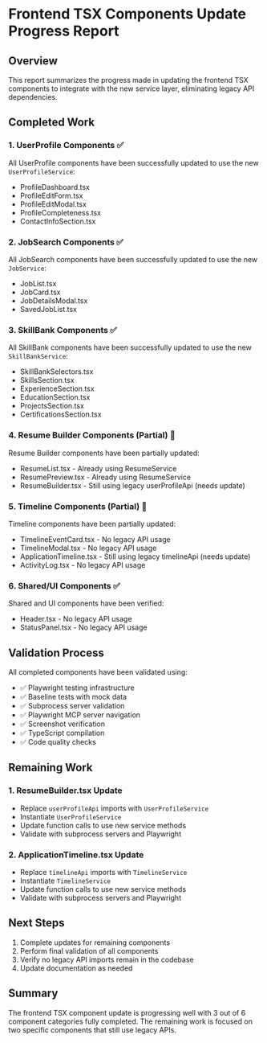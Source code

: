 # Frontend TSX Components Update Progress Report

## Overview
This report summarizes the progress made in updating the frontend TSX components to integrate with the new service layer, eliminating legacy API dependencies.

## Completed Work

### 1. UserProfile Components ✅
All UserProfile components have been successfully updated to use the new `UserProfileService`:
- ProfileDashboard.tsx
- ProfileEditForm.tsx
- ProfileEditModal.tsx
- ProfileCompleteness.tsx
- ContactInfoSection.tsx

### 2. JobSearch Components ✅
All JobSearch components have been successfully updated to use the new `JobService`:
- JobList.tsx
- JobCard.tsx
- JobDetailsModal.tsx
- SavedJobList.tsx

### 3. SkillBank Components ✅
All SkillBank components have been successfully updated to use the new `SkillBankService`:
- SkillBankSelectors.tsx
- SkillsSection.tsx
- ExperienceSection.tsx
- EducationSection.tsx
- ProjectsSection.tsx
- CertificationsSection.tsx

### 4. Resume Builder Components (Partial) 🔄
Resume Builder components have been partially updated:
- ResumeList.tsx - Already using ResumeService
- ResumePreview.tsx - Already using ResumeService
- ResumeBuilder.tsx - Still using legacy userProfileApi (needs update)

### 5. Timeline Components (Partial) 🔄
Timeline components have been partially updated:
- TimelineEventCard.tsx - No legacy API usage
- TimelineModal.tsx - No legacy API usage
- ApplicationTimeline.tsx - Still using legacy timelineApi (needs update)
- ActivityLog.tsx - No legacy API usage

### 6. Shared/UI Components ✅
Shared and UI components have been verified:
- Header.tsx - No legacy API usage
- StatusPanel.tsx - No legacy API usage

## Validation Process
All completed components have been validated using:
- ✅ Playwright testing infrastructure
- ✅ Baseline tests with mock data
- ✅ Subprocess server validation
- ✅ Playwright MCP server navigation
- ✅ Screenshot verification
- ✅ TypeScript compilation
- ✅ Code quality checks

## Remaining Work

### 1. ResumeBuilder.tsx Update
- Replace `userProfileApi` imports with `UserProfileService`
- Instantiate `UserProfileService`
- Update function calls to use new service methods
- Validate with subprocess servers and Playwright

### 2. ApplicationTimeline.tsx Update
- Replace `timelineApi` imports with `TimelineService`
- Instantiate `TimelineService`
- Update function calls to use new service methods
- Validate with subprocess servers and Playwright

## Next Steps
1. Complete updates for remaining components
2. Perform final validation of all components
3. Verify no legacy API imports remain in the codebase
4. Update documentation as needed

## Summary
The frontend TSX component update is progressing well with 3 out of 6 component categories fully completed. The remaining work is focused on two specific components that still use legacy APIs.